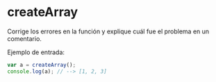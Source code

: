 # createArray


Corrige los errores en la función y explique cuál fue el problema en un
comentario.

Ejemplo de entrada:

```js
var a = createArray();
console.log(a); // --> [1, 2, 3]
```
